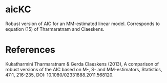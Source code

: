 # aicKC
Robust version of AIC for an MM-estimated linear model. 
Corresponds to equation (15) of Tharmaratnam and Claeskens.

# References
Kukatharmini Tharmaratnam & Gerda Claeskens (2013), A comparison of robust versions of the AIC based on M-, S- and MM-estimators, 
Statistics, 47:1, 216-235, DOI: 10.1080/02331888.2011.568120.
